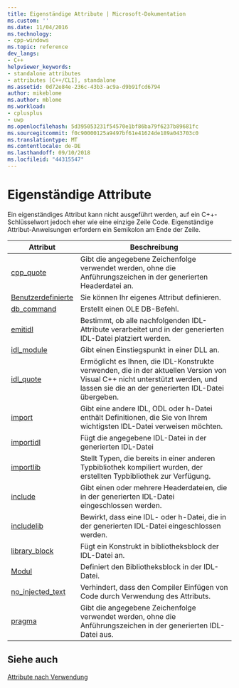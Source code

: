 ```yaml
---
title: Eigenständige Attribute | Microsoft-Dokumentation
ms.custom: ''
ms.date: 11/04/2016
ms.technology:
- cpp-windows
ms.topic: reference
dev_langs:
- C++
helpviewer_keywords:
- standalone attributes
- attributes [C++/CLI], standalone
ms.assetid: 0d72e84e-236c-43b3-ac9a-d9b91fcd6794
author: mikeblome
ms.author: mblome
ms.workload:
- cplusplus
- uwp
ms.openlocfilehash: 5d395053231f54570e1bf86ba79f6237b89681fc
ms.sourcegitcommit: f0c90000125a9497bf61e41624de189a043703c0
ms.translationtype: MT
ms.contentlocale: de-DE
ms.lasthandoff: 09/10/2018
ms.locfileid: "44315547"
---
```

# <a name="stand-alone-attributes"></a>Eigenständige Attribute
Ein eigenständiges Attribut kann nicht ausgeführt werden, auf ein C++-Schlüsselwort jedoch eher wie eine einzige Zeile Code. Eigenständige Attribut-Anweisungen erfordern ein Semikolon am Ende der Zeile.
  
|Attribut|Beschreibung|
|---------------|-----------------|
|[cpp_quote](../windows/cpp-quote.md)|Gibt die angegebene Zeichenfolge verwendet werden, ohne die Anführungszeichen in der generierten Headerdatei an.|
|[Benutzerdefinierte](../windows/custom-cpp.md)|Sie können Ihr eigenes Attribut definieren.|
|[db_command](../windows/db-command.md)|Erstellt einen OLE DB-Befehl.|
|[emitidl](../windows/emitidl.md)|Bestimmt, ob alle nachfolgenden IDL-Attribute verarbeitet und in der generierten IDL-Datei platziert werden.|
|[idl_module](../windows/idl-module.md)|Gibt einen Einstiegspunkt in einer DLL an.|
|[idl_quote](../windows/idl-quote.md)|Ermöglicht es Ihnen, die IDL-Konstrukte verwenden, die in der aktuellen Version von Visual C++ nicht unterstützt werden, und lassen sie die an der generierten IDL-Datei übergeben.|
|[import](../windows/import.md)|Gibt eine andere IDL, ODL oder h-Datei enthält Definitionen, die Sie von Ihrem wichtigsten IDL-Datei verweisen möchten.|
|[importidl](../windows/importidl.md)|Fügt die angegebene IDL-Datei in der generierten IDL-Datei|
|[importlib](../windows/importlib.md)|Stellt Typen, die bereits in einer anderen Typbibliothek kompiliert wurden, der erstellten Typbibliothek zur Verfügung.|
|[include](../windows/include-cpp.md)|Gibt einen oder mehrere Headerdateien, die in der generierten IDL-Datei eingeschlossen werden.|
|[includelib](../windows/includelib-cpp.md)|Bewirkt, dass eine IDL- oder h-Datei, die in der generierten IDL-Datei eingeschlossen werden.|
|[library_block](../windows/library-block.md)|Fügt ein Konstrukt in bibliotheksblock der IDL-Datei an.|
|[Modul](../windows/module-cpp.md)|Definiert den Bibliotheksblock in der IDL-Datei.|
|[no_injected_text](../windows/no-injected-text.md)|Verhindert, dass den Compiler Einfügen von Code durch Verwendung des Attributs.|
|[pragma](../windows/pragma.md)|Gibt die angegebene Zeichenfolge verwendet werden, ohne die Anführungszeichen in der generierten IDL-Datei aus.|
  
## <a name="see-also"></a>Siehe auch
 [Attribute nach Verwendung](../windows/attributes-by-usage.md)